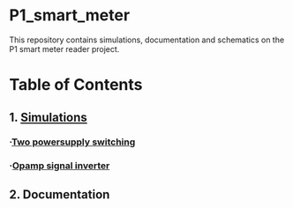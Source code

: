# P1_smart_meter
This repository contains simulations, documentation and schematics on the P1 smart meter reader project.

# Table of Contents
## 1. [Simulations]
### ·[Two powersupply switching]
### ·[Opamp signal inverter]
## 2. Documentation


[Two powersupply switching]: https://github.com/JordyvanM/P1_smart_meter/blob/main/Simulations/Two_powersupply_switch.asc
[Opamp signal inverter]: https://github.com/JordyvanM/P1_smart_meter/blob/main/Simulations/V1_3.3_inverter.asc
[Simulations]: https://github.com/JordyvanM/P1_smart_meter/tree/main/Simulations
